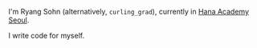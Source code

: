 I'm Ryang Sohn (alternatively, `curling_grad`), currently in [Hana Academy Seoul](https://github.com/hanaacademyseoul).

I write code for myself.
